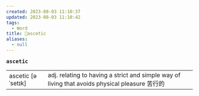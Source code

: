 ```yaml
---
created: 2023-08-03 11:10:37
updated: 2023-08-03 11:10:42
tags:
  - Word
title: 📖ascetic
aliases:
  - null
---
```


<pre><strong>ascetic</strong></pre>
|   |   |
|---|---|
|ascetic [əˈsetɪk]|adj. relating to having a strict and simple way of living that avoids physical pleasure 苦⾏的|